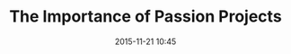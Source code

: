 ---
time: "10:45 - 11:05"
date: 2015-11-21 10:45
room:

title: The Importance of Passion Projects
speakers: 
- Eleanor Whitney
---